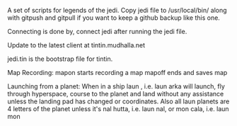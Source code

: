 A set of scripts for legends of the jedi. Copy jedi file to /usr/local/bin/ along with gitpush and gitpull if you want to keep a github backup like this one.

Connecting is done by, connect jedi after running the jedi file. 

Update to the latest client at tintin.mudhalla.net

jedi.tin is the bootstrap file for tintin.

Map Recording:
mapon starts recording a map
mapoff ends and saves map


Launching from a planet:
When in a ship laun <planet>, i.e. laun arka will launch, fly through hyperspace, course to the planet and land without any assistance unless the landing pad has changed or coordinates. Also all laun planets are 4 letters of the planet unless it's nal hutta, i.e. laun nal, or mon cala, i.e. laun mon

